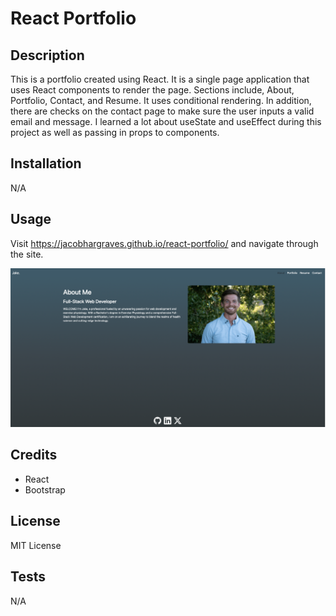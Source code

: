 # React Portfolio

## Description

This is a portfolio created using React. It is a single page application that uses React components to render the page. Sections include, About, Portfolio, Contact, and Resume. It uses conditional rendering. In addition, there are checks on the contact page to make sure the user inputs a valid email and message.  I learned a lot about useState and useEffect during this project as well as passing in props to components.

## Installation

N/A

## Usage

Visit https://jacobhargraves.github.io/react-portfolio/ and navigate through the site.

![image of the site](images/Screenshot%202023-09-12%20at%201.21.38%20PM.png)


## Credits

- React
- Bootstrap

## License

MIT License

## Tests

N/A